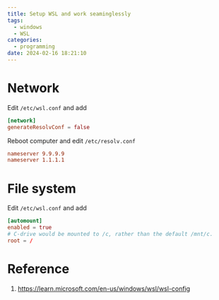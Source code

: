 ```yaml
---
title: Setup WSL and work seaminglessly
tags:
  - windows
  - WSL
categories:
  - programming
date: 2024-02-16 18:21:10
---
```



# Network

Edit `/etc/wsl.conf` and add

```conf
[network]
generateResolvConf = false
```

Reboot computer and edit `/etc/resolv.conf`

```conf
nameserver 9.9.9.9
nameserver 1.1.1.1
```

# File system

Edit `/etc/wsl.conf` and add

```conf
[automount]
enabled = true 
# C-drive would be mounted to /c, rather than the default /mnt/c. 
root = /
```


# Reference

1. https://learn.microsoft.com/en-us/windows/wsl/wsl-config